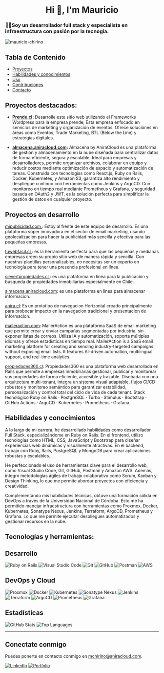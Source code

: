 <h1 align="center">Hi 👋, I'm Mauricio</h1>
<h3 align="left">🧑‍💻Soy un desarrollador full stack y especialista en infraestructura con pasión por la tecnogía.</h3>

<p align="left"> <img src="https://komarev.com/ghpvc/?username=mauricio-chirino&label=Profile%20views&color=0e75b6&style=flat" alt="mauricio-chirino" /> </p>


## Tabla de Contenido

- [Proyectos](#Proyectos-en-desarrollo)
- [Habilidades y conocimientos](#habilidades-y-conocimientos)
- [Uso](#uso)
- [Contribuciones](#contribuciones)
- [Contacto](#Conectate-conmigo)
  
## Proyectos destacados:
- **[Prende.cl](https://prende.aniracloud.com):** Desarrolle este sitio web utilizando el Frameworks Wordpress para la empresa prende, Esta empresa enfocado en servicios de marketing y organización de eventos. Ofrece soluciones en áreas como Eventos, Trade Marketing, BTL (Below the Line) y estrategias digitales. 


- **[almacena.aniracloud.com](https://almacena.aniracloud.com):** Almacena by AniraCloud es una plataforma de gestión y almacenamiento en la nube diseñada para centralizar datos de forma eficiente, segura y escalable. Ideal para empresas y desarrolladores, permite organizar archivos, colaborar en equipo y reducir costos mediante optimización de espacio y automatización de tareas. Construida con tecnologías como React.js, Ruby on Rails, Docker, Kubernetes, y Amazon S3, garantiza alto rendimiento y despliegue continuo con herramientas como Jenkins y ArgoCD. Con monitoreo en tiempo real mediante Prometheus y Grafana, y seguridad basada en OAuth2 y JWT, es la solución perfecta para simplificar la gestión de datos en cualquier proyecto.


## Proyectos en desarrollo 


[mipublicidad.com ](https://mipublicidad.com): Estoy al frente de este equipo de desarrollo. Es una plataforma súper innovadora en el sector de email marketing, usando geolocalización para hacer la publicidad más sencilla y efectiva para las pequeñas empresas.

[tuwebfacil.cl ](https://tuwebfacil.cl): es la herramienta perfecta para que las pequeñas y medianas empresas creen su propio sitio web de manera rápida y sencilla. Con nuestras plantillas personalizables, no necesitas ser un experto en tecnología para tener una presencia profesional en línea. 

[sievertpropiedades.cl ](https://sievertpropiedades.cl): es una plataforma en línea para la publicación y búsqueda de propiedades inmobiliarias especialmente en Chile.

[almacena.aniracloud.com](https://almacena.aniracloud.com): es una plataforma en línea para almacenar informacion.

[anira.cl](https://anira.aniracloud.com): Es un prototipo de navegacion Horizontal creado principalmente para probocar impacto en la navegacion tradicional y presentacion de informacion.

[maileraction.com](https://maileraction.com): MailerAction es una plataforma SaaS de email marketing que permite crear y enviar campañas segmentadas por industria, sin exponer listas de correos. Utiliza IA y automatización, soporta múltiples idiomas y ofrece estadísticas en tiempo real.  MailerAction is a SaaS email marketing platform for creating and sending industry-targeted campaigns without exposing email lists. It features AI-driven automation, multilingual support, and real-time analytics.


[propiedades360.cl](https://propiedades360.cl): Propiedades360 es una plataforma web desarrollada en Rails que permite a empresas inmobiliarias gestionar, publicar y monitorear sus propiedades de forma eficiente, accesible y trazable. Diseñada con una arquitectura multi-tenant, integra un sistema visual adaptable, flujos CI/CD robustos y monitoreo semántico para garantizar estabilidad, personalización y control total del ciclo de vida de cada tenant. Stack tecnológico Ruby on Rails · PostgreSQL · Turbo · Stimulus · Bootstrap · GitHub Actions · ArgoCD · Kubernetes · Prometheus · Grafana.






## Habilidades y conocimientos
A lo largo de mi carrera, he desarrollado habilidades como desarrollador Full Stack, especializándome en Ruby on Rails. En el frontend, utilizo tecnologías como HTML, CSS, JavaScript y Bootstrap para diseñar experiencias web dinámicas y visualmente atractivas. En el backend, trabajo con Ruby, Rails, PostgreSQL y MongoDB para crear aplicaciones robustas y escalables.

He perfeccionado el uso de herramientas clave para el desarrollo web, como Visual Studio Code, Git, GitHub, Postman y Amazon AWS. Además, integro metodologías ágiles de trabajo colaborativo como Scrum, Kanban y Design Thinking, lo que me permite abordar proyectos con eficiencia y creatividad.

Complementando mis habilidades técnicas, obtuve una formación sólida en DevOps a través de la Universidad Nacional de Córdoba. Esto me ha permitido manejar infraestructura con herramientas como Proxmox, Docker, Kubernetes, Sonatype Nexus, Jenkins, Terraform, ArgoCD, Prometheus y Grafana. Lo que me permite ejecutar despliegues automatizados y gestionar recursos en la nube.



## Tecnologías y herramientas:

## Desarrollo
![Ruby on Rails](https://img.shields.io/badge/Frameworks-Ruby%20on%20Rails-red)
![Visual Studio Code](https://img.shields.io/badge/Editor-VS%20Code-blue)
![Git](https://img.shields.io/badge/Control_de_versiones-Git-orange)
![GitHub](https://img.shields.io/badge/Repositorio-GitHub-lightgrey)
![Postman](https://img.shields.io/badge/Testing-Postman-orange)
![AWS](https://img.shields.io/badge/Cloud-AWS-yellow)



## DevOps y Cloud
![Proxmox](https://img.shields.io/badge/Virtualización-Proxmox-orange)
![Docker](https://img.shields.io/badge/Contenedores-Docker-blue)
![Kubernetes](https://img.shields.io/badge/Orquestación-Kubernetes-blueviolet)
![Sonatype Nexus](https://img.shields.io/badge/Repositorios_de_dependencias-Nexus-yellowgreen)
![Jenkins](https://img.shields.io/badge/CI/CD-Jenkins-red)
![Terraform](https://img.shields.io/badge/Infraestructura-Terraform-darkgreen)
![ArgoCD](https://img.shields.io/badge/Despliegue-ArgoCD-blue)
![Prometheus](https://img.shields.io/badge/Monitoring-Prometheus-critical)
![Grafana](https://img.shields.io/badge/Dashboarding-Grafana-lightblue)


## Estadísticas
![GitHub Stats](https://github-readme-stats.vercel.app/api?username=mauricio-chirino&show_icons=true&theme=radical)
![Top Languages](https://github-readme-stats.vercel.app/api/top-langs/?username=mauricio-chirino&layout=compact&theme=radical)

---

## Conectate conmigo
Puedes ponerte en contacto conmigo en [mchirino@aniracloud.com](mailto:mchirino@aniracloud.com).

[![LinkedIn](https://img.shields.io/badge/LinkedIn-Perfil-blue)](https://linkedin.com/in/mauricio-chirino)
[![Portfolio](https://img.shields.io/badge/Portafolio-Ver%20Más-orange)](link_a_tu_portafolio)
















